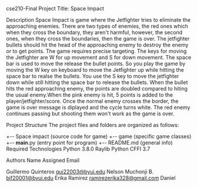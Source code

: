 cse210-Final Project
Title: Space Impact

Description
Space Impact is game where the Jetfighter tries to eliminate the approaching enemies. There are two types of enemies, the red ones which when they cross the boundary, they aren't harmful, however, the second ones, when they cross the boundaries, then the game is over. The jetfighter bullets should hit the head of the approaching enemy to destroy the enemy or to get points. The game requires precise targeting. The keys for moving the Jetfighter are W for up movement and S for down movement. The space bar is used to move the release the bullet points. So you play the game by moving the W key on keyboard to move the Jetfighter up while hitting the space bar to realse the bullets. You use the S key to move the jetfighter down while still hitting the space bar to release the bullets. When the bullet hits the red approaching enemy, the points are doubled compared to hiting the usual enemy.When the pink enemy is hit, 5 points is added to the player/jetfighter/score. Once the normal enemy crosses the border, the game is over message is diplayed and the cycle turns white. The red enemy continues passing but shooting them won't work as the game is over.

Project Structure
The project files and folders are organized as follows:

+-- Space impact        (source code for game)
  +-- game              (specific game classes)
  +-- __main__.py       (entry point for program)
+-- README.md           (general info)
Required Technologies
Python 3.8.0
Raylib Python CFFI 3.7

Authors
Name Assigned Email

Guillermo Quinteros  qui22003@byui.edu
Nelson Muchonji B.  bif20001@byui.edu 
Erika Ramirez  ramirezerika328@gmail.com 
Daniel
